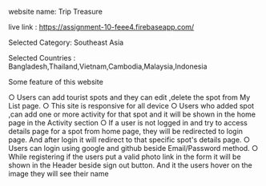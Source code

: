 website name: Trip Treasure

live link : https://assignment-10-feee4.firebaseapp.com/

Selected Category: Southeast Asia

Selected Countries : Bangladesh,Thailand,Vietnam,Cambodia,Malaysia,Indonesia

Some feature of this website

○ Users can add tourist spots and they can edit ,delete the spot from My List page.
○ This site is responsive for all device
○ Users who added spot ,can add one or more activity for that spot and it will be shown in the home page in the Activity section
○ If a user is not logged in and try to access details page for a spot from home page, they will be redirected to login page. And after login it will redirect to that specific spot's details page.
○ Users can login using google and github beside Email/Password method.
○ While registering if the users put a valid photo link in the form it will be shown in the Header beside sign out button. And it the users hover on the image they will see their name

